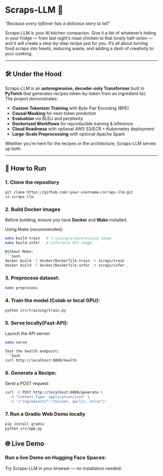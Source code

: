# Scraps-LLM 🍲

*"Because every leftover has a delicious story to tell"*  

Scraps-LLM is your AI kitchen companion. Give it a list of whatever’s hiding in your fridge — from last night’s roast chicken to that lonely half-onion — and it will create a step-by-step recipe just for you. It’s all about turning food scraps into feasts, reducing waste, and adding a dash of creativity to your cooking.

---

## 🛠 Under the Hood
Scraps-LLM is an **autoregressive, decoder-only Transformer** built in **PyTorch** that generates recipes token-by-token from an ingredient list.  
The project demonstrates:
- **Custom Tokenizer Training** with Byte Pair Encoding (BPE)
- **Causal Masking** for next-token prediction
- **Evaluation** via BLEU and perplexity
- **Dockerized Workflows** for reproducible training & inference
- **Cloud Readiness** with optional AWS S3/ECR + Kubernetes deployment
- **Large-Scale Preprocessing** with optional Apache Spark

Whether you’re here for the recipes or the architecture, Scraps-LLM serves up both.

---

## 🚀 How to Run

### 1. Clone the repository
```bash
git clone https://github.com/<your-username>/scraps-llm.git
cd scraps-llm
```
### 2. Build Docker images
Before building, ensure you have **Docker** and **Make** installed.

Using Make (recommended):
```bash
make build-train   # training/preprocessing image
make build-infer   # inference API image

Without Make:
```bash
docker build -f docker/Dockerfile.train -t scraps/train .
docker build -f docker/Dockerfile.infer -t scraps/infer .
```
### 3. Preprocess dataset:
```bash
make preprocess
```
### 4. Train the model (Colab or local GPU):
```bash
python src/training/train.py
```
### 5. Serve locally(Fast-API):
Launch the API server:
```bash
make serve

Test the health endpoint:
```bash
curl http://localhost:8080/health
```

### 6. Generate a Recipe:
Send a POST request:
```bash
curl -X POST http://localhost:8080/generate \
  -H "Content-Type: application/json" \
  -d '{"ingredients":"chicken, garlic, onion"}'
```

### 7. Run a Gradio Web Demo locally
```bash
pip install gradio
python src/app.py
```

## 🌐 Live Demo
### Run a live Demo on Hugging Face Spaces:
Try Scraps-LLM in your browser — no installation needed:

